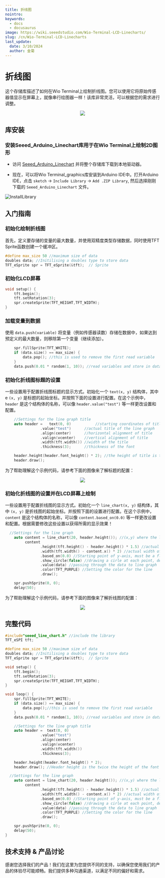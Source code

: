 ```yaml
---
title: 折线图
nointro:
keywords:
  - docs
  - docusaurus
image: https://wiki.seeedstudio.com/Wio-Terminal-LCD-Linecharts/
slug: /cn/Wio-Terminal-LCD-Linecharts
last_update:
  date: 3/10/2024
  author: 金菊
---
```


# 折线图

这个存储库描述了如何在Wio Terminal上绘制折线图。您可以使用它将原始传感器值显示在屏幕上，就像串行绘图器一样！该库非常灵活，可以根据您的需求进行调整。

<div align="center"><img src="https://files.seeedstudio.com/wiki/Wio-Terminal/img/C0277.2019-11-27%2018_19_05.gif" /></div>

## 库安装

### 安装Seeed_Arduino_Linechart库用于在Wio Terminal上绘制2D图形

- 访问 [Seeed_Arduino_Linechart](https://files.seeedstudio.com/wiki/Wio-Terminal-LCD-Linecharts/Seeed_Arduino_Linechart-1.0.0.zip) 并将整个存储库下载到本地驱动器。

- 现在，可以将Wio Terminal_graphics库安装到Arduino IDE中。打开Arduino IDE，点击 `sketch` -> `Include Library` -> `Add .ZIP Library`, 然后选择刚刚下载的 `Seeed_Arduino_Linechart` 文件。

![InstallLibrary](https://files.seeedstudio.com/wiki/Wio-Terminal/img/Xnip2019-11-21_15-50-13.jpg)

## 入门指南

### 初始化绘制折线图

首先，定义要存储的变量的最大数量，并使用双精度类型存储数据，同时使用TFT Sprite函数创建一个缓冲区。

```cpp
#define max_size 50 //maximum size of data
doubles data; //Initilising a doubles type to store data
TFT_eSprite spr = TFT_eSprite(&tft);  // Sprite
```

### 初始化LCD屏幕

```cpp
void setup() {
    tft.begin();
    tft.setRotation(3);
    spr.createSprite(TFT_HEIGHT,TFT_WIDTH);
}
```

### 加载变量到数据

使用 `data.push(variable)` 将变量（例如传感器读数）存储在数据中，如果达到预定义的最大数量，则移除第一个变量（继续添加）。

```cpp
    spr.fillSprite(TFT_WHITE);
    if (data.size() == max_size) {
        data.pop(); //this is used to remove the first read variable
    }
    data.push(0.01 * random(1, 10)); //read variables and store in data
```

### 初始化折线图标题的设置

一些设置用于配置折线图标题的显示方式。初始化一个 `text(x, y)` 结构体，其中e `(x, y)` 是标题的起始坐标。并按照下面的设置进行配置。在这个示例中， `header` 是这个结构体的名称，可以像 `header.value("test")` 等一样更改设置和配置。

```cpp
    //Settings for the line graph title
    auto header =   text(0, 0)           //starting coordinates of title
                .value("test")      //actual title of the line graph
                .align(center)      //horizontal alignment of title
                .valign(vcenter)    //vertical alignment of title
                .width(tft.width()) //width of the title
                .thickness(3);      //thickness of the font

    header.height(header.font_height() * 2); //the height of title is the twice the height of the font
    header.draw(); 
```

为了帮助理解这个示例代码，请参考下面的图像来了解标题的配置：

<div align="center"><img width={645} height={374} src="https://files.seeedstudio.com/wiki/Wio-Terminal/img/title.png" /></div>

### 初始化折线图的设置并在LCD屏幕上绘制

一些设置用于配置折线图的显示方式。初始化一个 `line_chart(x, y)` 结构体，其中 `(x, y)` 是折线图的起始坐标。并按照下面的设置进行配置。在这个示例中， `content` 是这个结构体的名称，可以像 `content.based_on(0.0)` 等一样更改设置和配置。根据需要修改这些设置以获得所需的显示效果！

```cpp
  //Settings for the line graph
    auto content = line_chart(20, header.height()); //(x,y) where the line graph begins
         content
                .height(tft.height() - header.height() * 1.5) //actual height of the line chart
                .width(tft.width() - content.x() * 2) //actual width of the line chart
                .based_on(0.0) //Starting point of y-axis, must be a float
                .show_circle(false) //drawing a cirle at each point, default is on.
                .value(data) //passing through the data to line graph
                .color(TFT_PURPLE) //Setting the color for the line
                .draw();

    spr.pushSprite(0, 0);
    delay(50);
```

为了帮助理解这个示例代码，请参考下面的图像来了解折线图的配置：

<div align="center"><img width={768} height={432} src="https://files.seeedstudio.com/wiki/Wio-Terminal/img/linegraph2.png" /></div>

## 完整代码

```cpp
#include"seeed_line_chart.h" //include the library
TFT_eSPI tft;

#define max_size 50 //maximum size of data
doubles data; //Initilising a doubles type to store data
TFT_eSprite spr = TFT_eSprite(&tft);  // Sprite 

void setup() {
    tft.begin();
    tft.setRotation(3);
    spr.createSprite(TFT_HEIGHT,TFT_WIDTH);
}

void loop() {
    spr.fillSprite(TFT_WHITE);
    if (data.size() == max_size) {
        data.pop();//this is used to remove the first read variable
    }
    data.push(0.01 * random(1, 10)); //read variables and store in data

    //Settings for the line graph title
    auto header =  text(0, 0)
                .value("test")
                .align(center)
                .valign(vcenter)
                .width(tft.width())
                .thickness(3);

    header.height(header.font_height() * 2);
    header.draw(); //Header height is the twice the height of the font

  //Settings for the line graph
    auto content = line_chart(20, header.height()); //(x,y) where the line graph begins
         content
                .height(tft.height() - header.height() * 1.5) //actual height of the line chart
                .width(tft.width() - content.x() * 2) //actual width of the line chart
                .based_on(0.0) //Starting point of y-axis, must be a float
                .show_circle(false) //drawing a cirle at each point, default is on.
                .value(data) //passing through the data to line graph
                .color(TFT_PURPLE) //Setting the color for the line
                .draw();

    spr.pushSprite(0, 0);
    delay(50);
}
```

## 技术支持 & 产品讨论

感谢您选择我们的产品！我们在这里为您提供不同的支持，以确保您使用我们的产品的体验尽可能顺畅。我们提供多种沟通渠道，以满足不同的偏好和需求。

<div class="button_tech_support_container">
<a href="https://forum.seeedstudio.com/" class="button_forum"></a> 
<a href="https://www.seeedstudio.com/contacts" class="button_email"></a>
</div>

<div class="button_tech_support_container">
<a href="https://discord.gg/eWkprNDMU7" class="button_discord"></a> 
<a href="https://github.com/Seeed-Studio/wiki-documents/discussions/69" class="button_discussion"></a>
</div>
